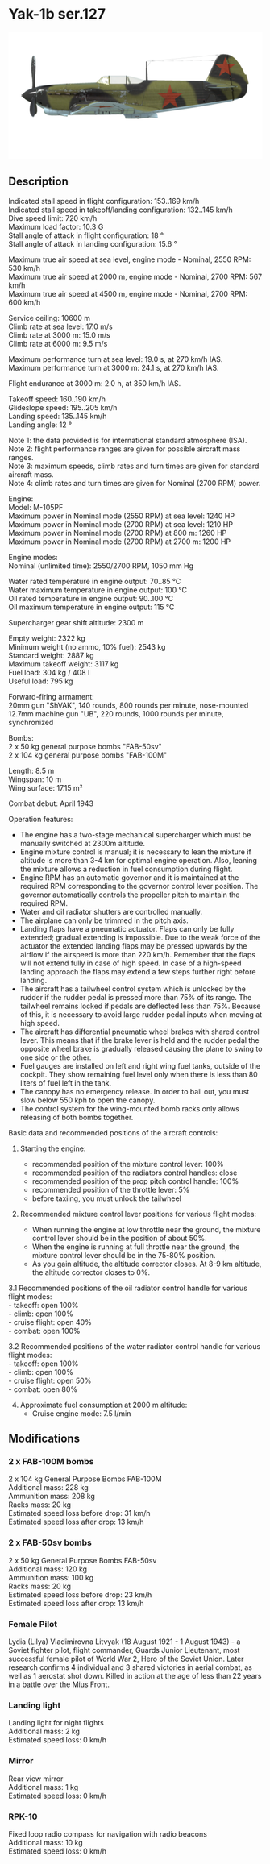 # Yak-1b ser.127  
  
![yak1s127](../images/yak1s127.png)  
  
## Description  
  
Indicated stall speed in flight configuration: 153..169 km/h  
Indicated stall speed in takeoff/landing configuration: 132..145 km/h  
Dive speed limit: 720 km/h  
Maximum load factor: 10.3 G  
Stall angle of attack in flight configuration: 18 °  
Stall angle of attack in landing configuration: 15.6 °  
  
Maximum true air speed at sea level, engine mode - Nominal, 2550 RPM: 530 km/h  
Maximum true air speed at 2000 m, engine mode - Nominal, 2700 RPM: 567 km/h  
Maximum true air speed at 4500 m, engine mode - Nominal, 2700 RPM: 600 km/h  
  
Service ceiling: 10600 m  
Climb rate at sea level: 17.0 m/s  
Climb rate at 3000 m: 15.0 m/s  
Climb rate at 6000 m: 9.5 m/s  
  
Maximum performance turn at sea level: 19.0 s, at 270 km/h IAS.  
Maximum performance turn at 3000 m: 24.1 s, at 270 km/h IAS.  
  
Flight endurance at 3000 m: 2.0 h, at 350 km/h IAS.  
  
Takeoff speed: 160..190 km/h  
Glideslope speed: 195..205 km/h  
Landing speed: 135..145 km/h  
Landing angle: 12 °  
  
Note 1: the data provided is for international standard atmosphere (ISA).  
Note 2: flight performance ranges are given for possible aircraft mass ranges.  
Note 3: maximum speeds, climb rates and turn times are given for standard aircraft mass.  
Note 4: climb rates and turn times are given for Nominal (2700 RPM) power.  
  
Engine:  
Model: M-105PF  
Maximum power in Nominal mode (2550 RPM) at sea level: 1240 HP  
Maximum power in Nominal mode (2700 RPM) at sea level: 1210 HP  
Maximum power in Nominal mode (2700 RPM) at 800 m: 1260 HP  
Maximum power in Nominal mode (2700 RPM) at 2700 m: 1200 HP  
  
Engine modes:  
Nominal (unlimited time): 2550/2700 RPM, 1050 mm Hg  
  
Water rated temperature in engine output: 70..85 °C  
Water maximum temperature in engine output: 100 °C  
Oil rated temperature in engine output: 90..100 °C  
Oil maximum temperature in engine output: 115 °C  
  
Supercharger gear shift altitude: 2300 m  
  
Empty weight: 2322 kg  
Minimum weight (no ammo, 10% fuel): 2543 kg  
Standard weight: 2887 kg  
Maximum takeoff weight: 3117 kg  
Fuel load: 304 kg / 408 l  
Useful load: 795 kg  
  
Forward-firing armament:  
20mm gun "ShVAK", 140 rounds, 800 rounds per minute, nose-mounted  
12.7mm machine gun "UB", 220 rounds, 1000 rounds per minute, synchronized  
  
Bombs:  
2 x 50 kg general purpose bombs "FAB-50sv"  
2 x 104 kg general purpose bombs "FAB-100M"  
  
Length: 8.5 m  
Wingspan: 10 m  
Wing surface: 17.15 m²  
  
Combat debut: April 1943  
  
Operation features:  
- The engine has a two-stage mechanical supercharger which must be manually switched at 2300m altitude.  
- Engine mixture control is manual; it is necessary to lean the mixture if altitude is more than 3-4 km for optimal engine operation. Also, leaning the mixture allows a reduction in fuel consumption during flight.  
- Engine RPM has an automatic governor and it is maintained at the required RPM corresponding to the governor control lever position. The governor automatically controls the propeller pitch to maintain the required RPM.  
- Water and oil radiator shutters are controlled manually.  
- The airplane can only be trimmed in the pitch axis.  
- Landing flaps have a pneumatic actuator. Flaps can only be fully extended; gradual extending is impossible. Due to the weak force of the actuator the extended landing flaps may be pressed upwards by the airflow if the airspeed is more than 220 km/h. Remember that the flaps will not extend fully in case of high speed. In case of a high-speed landing approach the flaps may extend a few steps further right before landing.  
- The aircraft has a tailwheel control system which is unlocked by the rudder if the rudder pedal is pressed more than 75% of its range. The tailwheel remains locked if pedals are deflected less than 75%. Because of this, it is necessary to avoid large rudder pedal inputs when moving at high speed.  
- The aircraft has differential pneumatic wheel brakes with shared control lever. This means that if the brake lever is held and the rudder pedal the opposite wheel brake is gradually released causing the plane to swing to one side or the other.  
- Fuel gauges are installed on left and right wing fuel tanks, outside of the cockpit. They show remaining fuel level only when there is less than 80 liters of fuel left in the tank.  
- The canopy has no emergency release. In order to bail out, you must slow below 550 kph to open the canopy.  
- The control system for the wing-mounted bomb racks only allows releasing of both bombs together.  
  
Basic data and recommended positions of the aircraft controls:  
1. Starting the engine:  
	- recommended position of the mixture control lever: 100%  
	- recommended position of the radiators control handles: close  
	- recommended position of the prop pitch control handle: 100%  
	- recommended position of the throttle lever: 5%  
	- before taxiing, you must unlock the tailwheel  
  
2. Recommended mixture control lever positions for various flight modes:  
	- When running the engine at low throttle near the ground, the mixture control lever should be in the position of about 50%.  
	- When the engine is running at full throttle near the ground, the mixture control lever should be in the 75-80% position.  
	- As you gain altitude, the altitude corrector closes. At 8-9 km altitude, the altitude corrector closes to 0%.  
  
3.1 Recommended positions of the oil radiator control handle for various flight modes:  
	- takeoff: open 100%  
	- climb: open 100%  
	- cruise flight: open 40%  
	- combat: open 100%  
  
3.2 Recommended positions of the water radiator control handle for various flight modes:  
	- takeoff: open 100%  
	- climb: open 100%  
	- cruise flight: open 50%  
	- combat: open 80%  
  
4. Approximate fuel consumption at 2000 m altitude:  
	- Cruise engine mode: 7.5 l/min  
  
## Modifications  
  
  
### 2 x FAB-100M bombs  
  
2 x 104 kg General Purpose Bombs FAB-100M  
Additional mass: 228 kg  
Ammunition mass: 208 kg  
Racks mass: 20 kg  
Estimated speed loss before drop: 31 km/h  
Estimated speed loss after drop: 13 km/h  
  
### 2 x FAB-50sv bombs  
  
2 x 50 kg General Purpose Bombs FAB-50sv  
Additional mass: 120 kg  
Ammunition mass: 100 kg  
Racks mass: 20 kg  
Estimated speed loss before drop: 23 km/h  
Estimated speed loss after drop: 13 km/h  
  
### Female Pilot  
  
Lydia (Lilya) Vladimirovna Litvyak (18 August 1921 - 1 August 1943) - a Soviet fighter pilot, flight commander, Guards Junior Lieutenant, most successful female pilot of World War 2, Hero of the Soviet Union. Later research confirms 4 individual and 3 shared victories in aerial combat, as well as 1 aerostat shot down. Killed in action at the age of less than 22 years in a battle over the Mius Front.  
  
### Landing light  
  
Landing light for night flights  
Additional mass: 2 kg  
Estimated speed loss: 0 km/h  
  
### Mirror  
  
Rear view mirror  
Additional mass: 1 kg  
Estimated speed loss: 0 km/h  
  
### RPK-10  
  
Fixed loop radio compass for navigation with radio beacons  
Additional mass: 10 kg  
Estimated speed loss: 0 km/h  
